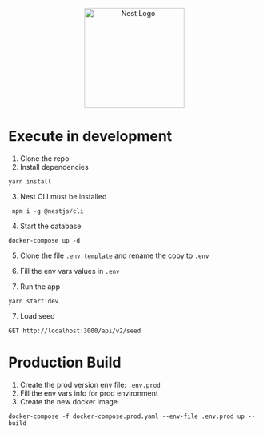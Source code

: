 <p align="center">
  <a href="http://nestjs.com/" target="blank"><img src="https://nestjs.com/img/logo-small.svg" width="200" alt="Nest Logo" /></a>
</p>

# Execute in development

1. Clone the repo
2. Install dependencies

```
yarn install
```

3. Nest CLI must be installed

```
 npm i -g @nestjs/cli
```

4. Start the database

```
docker-compose up -d
```

5. Clone the file ```.env.template``` and rename the copy to ```.env```

6. Fill the env vars values in ```.env```

7. Run the app
```
yarn start:dev
```

7. Load seed

```
GET http://localhost:3000/api/v2/seed
```

# Production Build
1. Create the prod version env file: ```.env.prod```
2. Fill the env vars info for prod environment
3. Create the new docker image
```
docker-compose -f docker-compose.prod.yaml --env-file .env.prod up --build
```